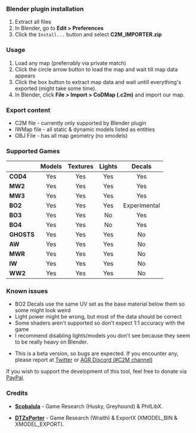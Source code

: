 ### Blender plugin installation
1. Extract all files
2. In Blender, go to **Edit > Preferences**
3. Click the `Install...` button and select **C2M_IMPORTER.zip**

### Usage
1. Load any map (preferrably via private match)
2. Click the circle arrow button to load the map and wait till map data appears
3. Click the box button to extract map data and wait untill everything's exported (might take some time).
4. In Blender, click **File > Import > CoDMap (.c2m)** and import our map.

### Export content
 - C2M file - currently only supported by Blender plugin
 - IWMap file - all static & dynamic models listed as entities
 - OBJ File - has all map geometry (no xmodels)

### Supported Games
|                |     Models     |    Textures    |     Lights     |     Decals     |
| -------------  | :-----------:  | :-----------:  | :-----------:  | :-----------:  |
|    **COD4**    |      Yes       |      Yes       |      Yes       |      Yes       |
|    **MW2**     |      Yes       |      Yes       |      Yes       |      Yes       |
|    **MW3**     |      Yes       |      Yes       |      Yes       |      Yes       |
|    **BO2**     |      Yes       |      Yes       |      Yes       |  Experimental  |
|    **BO3**     |      Yes       |      Yes       |      No        |      Yes       |
|    **BO4**     |      Yes       |      Yes       |      No        |      Yes       |
|   **GHOSTS**   |      Yes       |      Yes       |      Yes       |      No        |
|    **AW**      |      Yes       |      Yes       |      Yes       |      No        |
|    **MWR**     |      Yes       |      Yes       |      Yes       |      No        |
|    **IW**      |      Yes       |      Yes       |      Yes       |      No        |
|    **WW2**     |      Yes       |      Yes       |      Yes       |      No        |

### Known issues
- BO2 Decals use the same UV set as the base material below them so some might look weird
- Light power might be wrong, but most of the data should be correct
- Some shaders aren't supported so don't expect 1:1 accuracy with the game
- I recommend disabling lights/models you don't see because they seem to be really heavy on Blender.


* This is a beta version, so bugs are expected. If you encounter any, please report at [Twitter](https://twitter.com/SHEILANff) or [AGR Discord (#C2M channel)](https://discord.gg/JcEvDBH)


If you wish to support the development of this tool, feel free to donate via [PayPal](https://paypal.me/ksheilan).


### Credits

- [**Scobalula**](https://github.com/Scobalula) - Game Research (Husky, Greyhound) & PhilLibX.

- [**DTZxPorter**](https://github.com/dtzxporter) - Game Research (Wraith) & ExportX (XMODEL_BIN & XMODEL_EXPORT).
